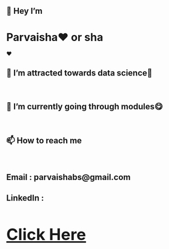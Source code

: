 <h2>👋 Hey I’m <h1>Parvaisha❤️ or sha</h1>❤️</h2><br>
<h2>👀 I’m attracted towards data science🤩</h2><br>
<h2> 🌱 I’m currently going through modules😋</h2><br>
<h2>📫 How to reach me </h2><br>
<h2>Email&nbsp:&nbspparvaishabs@gmail.com</h2>
<h2>LinkedIn&nbsp:&nbsp<a href='https://www.linkedin.com/in/parvaisha-b-s-598b53246?utm_source=share&utm_campaign=share_via&utm_content=profile&utm_medium=android_app'><h1>Click Here</h1></a>
